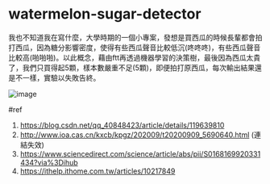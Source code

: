 # watermelon-sugar-detector

我也不知道我在寫什麼，大學時期的一個小專案，發想是買西瓜的時候長輩都會拍打西瓜，因為糖分影響密度，使得有些西瓜聲音比較低沉(咚咚咚)，有些西瓜聲音比較高(啪啪啪)。以此概念，藉由ftt再透過機器學習的決策樹，最後因為西瓜太貴了，我們只買得起5顆，樣本數嚴重不足(5顆)，即便拍打原西瓜，每次輸出結果還是不一樣，實驗以失敗告終。

![image](https://github.com/brianoy/watermelon-sugar-detector/assets/24865458/8e9cc959-70af-4e70-a188-8cd0b54b1810)



#ref
1. https://blog.csdn.net/qq_40848423/article/details/119639810
2. http://www.ioa.cas.cn/kxcb/kpgz/202009/t20200909_5690640.html  (連結失效)
3. https://www.sciencedirect.com/science/article/abs/pii/S0168169920331434?via%3Dihub
4. https://ithelp.ithome.com.tw/articles/10217849

